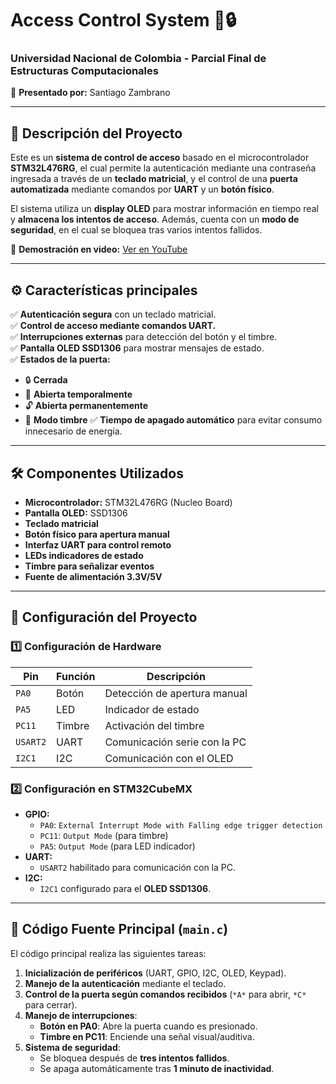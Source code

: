 # Access Control System 🚪🔒
### **Universidad Nacional de Colombia - Parcial Final de Estructuras Computacionales**
📌 **Presentado por:** Santiago Zambrano

---

## 📌 **Descripción del Proyecto**
Este es un **sistema de control de acceso** basado en el microcontrolador **STM32L476RG**, el cual permite la autenticación mediante una contraseña ingresada a través de un **teclado matricial**, y el control de una **puerta automatizada** mediante comandos por **UART** y un **botón físico**. 

El sistema utiliza un **display OLED** para mostrar información en tiempo real y **almacena los intentos de acceso**. Además, cuenta con un **modo de seguridad**, en el cual se bloquea tras varios intentos fallidos.

🎥 **Demostración en video:** [Ver en YouTube](https://youtu.be/DNegv7Jh04g)

---

## ⚙️ **Características principales**
✅ **Autenticación segura** con un teclado matricial.  
✅ **Control de acceso mediante comandos UART.**  
✅ **Interrupciones externas** para detección del botón y el timbre.  
✅ **Pantalla OLED SSD1306** para mostrar mensajes de estado.  
✅ **Estados de la puerta:**
   - 🔒 **Cerrada**
   - 🚪 **Abierta temporalmente**
   - 🔓 **Abierta permanentemente**
   - 🔔 **Modo timbre**
✅ **Tiempo de apagado automático** para evitar consumo innecesario de energía.  

---

## 🛠 **Componentes Utilizados**
- **Microcontrolador:** STM32L476RG (Nucleo Board)
- **Pantalla OLED:** SSD1306
- **Teclado matricial**
- **Botón físico para apertura manual**
- **Interfaz UART para control remoto**
- **LEDs indicadores de estado**
- **Timbre para señalizar eventos**
- **Fuente de alimentación 3.3V/5V**

---

## 🔧 **Configuración del Proyecto**
### **1️⃣ Configuración de Hardware**
| **Pin**  | **Función** | **Descripción** |
|----------|------------|----------------|
| `PA0`   | Botón      | Detección de apertura manual |
| `PA5`   | LED        | Indicador de estado |
| `PC11`  | Timbre     | Activación del timbre |
| `USART2` | UART       | Comunicación serie con la PC |
| `I2C1`  | I2C        | Comunicación con el OLED |

### **2️⃣ Configuración en STM32CubeMX**
- **GPIO:**
  - `PA0`: `External Interrupt Mode with Falling edge trigger detection`
  - `PC11`: `Output Mode` (para timbre)
  - `PA5`: `Output Mode` (para LED indicador)
- **UART:**
  - `USART2` habilitado para comunicación con la PC.
- **I2C:**
  - `I2C1` configurado para el **OLED SSD1306**.

---

## 📜 **Código Fuente Principal (`main.c`)**
El código principal realiza las siguientes tareas:
1. **Inicialización de periféricos** (UART, GPIO, I2C, OLED, Keypad).
2. **Manejo de la autenticación** mediante el teclado.
3. **Control de la puerta según comandos recibidos** (`*A*` para abrir, `*C*` para cerrar).
4. **Manejo de interrupciones**:
   - **Botón en PA0**: Abre la puerta cuando es presionado.
   - **Timbre en PC11**: Enciende una señal visual/auditiva.
5. **Sistema de seguridad**:
   - Se bloquea después de **tres intentos fallidos**.
   - Se apaga automáticamente tras **1 minuto de inactividad**.


